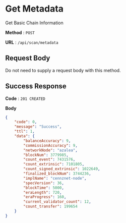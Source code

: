 # Get Metadata

Get Basic Chain Information

**Method** : `POST`

**URL** : `/api/scan/metadata`


## Request Body

Do not need to supply a request body with this method.

## Success Response

**Code** : `201 CREATED`

**Body**

```json
{
    "code": 0,
    "message": "Success",
    "ttl": 1,
    "data": {
        "balanceAccuracy": 9,
        "commissionAccuracy": 9,
        "networkNode": "azalea",
        "blockNum": 3779985,
        "count_event": 7431576,
        "count_extrinsic": 7101805,
        "count_signed_extrinsic": 1022649,
        "finalized_blockNum": 3744236,
        "implName": "cennznet-node",
        "specVersion": 36,
        "blockTime": 5000,
        "eraLength": 720,
        "eraProgress": 160,
        "current_validator_count": 12,
        "count_transfer": 199654
    }
}
```
